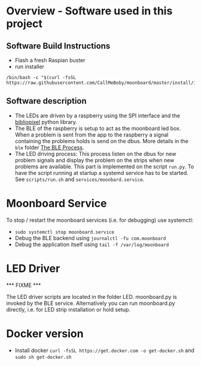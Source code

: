 # Overview - Software used in this project


## Software Build Instructions

* Flash a fresh Raspian buster 
* run installer
```
/bin/bash -c "$(curl -fsSL https://raw.githubusercontent.com/CallMeBoby/moonboard/master/install/install.sh)"
```

## Software description

* The LEDs are driven by a raspberry using the SPI interface and the [bibliopixel]() python library. 
* The BLE of the raspberry is setup to act as the moonboard led box. When a problem is sent from the app to the raspberry a signal containing the problems holds is send on the dbus.
 More details in the `ble` folder [The BLE Process](ble/README.md).
* The LED driving process: This process listen on the dbus for new problem signals and display the problem on the strips when new problems are available. 
 This part is implemented on the script `run.py`.
 To have the script running at startup a systemd service has to be started. See `scripts/run.sh` and `services/moonbard.service`.



# Moonboard Service
To stop / restart the moonboard services (i.e. for debugging) use systemctl:
+ `sudo systemctl stop moonboard.service`
+ Debug the BLE backend using `journalctl -fu com.moonboard`
+ Debug the application itself using `tail -f /var/log/moonboard`

# LED Driver
*** FIXME ***

The LED driver scripts are located in the folder LED. moonboard.py is invoked by the BLE service. Alternatively you can run moonboard.py directly, i.e. for LED strip installation or hold setup. 


# Docker version
+ Install docker `curl -fsSL https://get.docker.com -o get-docker.sh` and `sudo sh get-docker.sh`